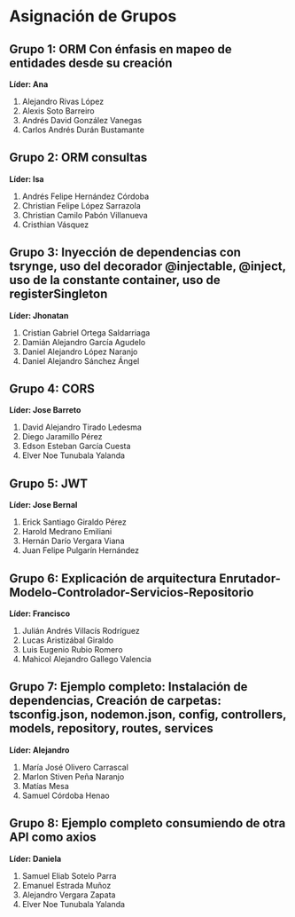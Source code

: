 # Asignación de Grupos

## Grupo 1: ORM Con énfasis en mapeo de entidades desde su creación
**Líder: Ana**
1. Alejandro Rivas López
2. Alexis Soto Barreiro
3. Andrés David González Vanegas
4. Carlos Andrés Durán Bustamante

## Grupo 2: ORM consultas
**Líder: Isa**
1. Andrés Felipe Hernández Córdoba
2. Christian Felipe López Sarrazola
3. Christian Camilo Pabón Villanueva
4. Cristhian Vásquez

## Grupo 3: Inyección de dependencias con tsrynge, uso del decorador @injectable, @inject, uso de la constante container, uso de registerSingleton
**Líder: Jhonatan**
1. Cristian Gabriel Ortega Saldarriaga
2. Damián Alejandro García Agudelo
3. Daniel Alejandro López Naranjo
4. Daniel Alejandro Sánchez Ángel

## Grupo 4: CORS
**Líder: Jose Barreto**
1. David Alejandro Tirado Ledesma
2. Diego Jaramillo Pérez
3. Edson Esteban García Cuesta
4. Elver Noe Tunubala Yalanda

## Grupo 5: JWT
**Líder: Jose Bernal**
1. Erick Santiago Giraldo Pérez
2. Harold Medrano Emiliani
3. Hernán Darío Vergara Viana
4. Juan Felipe Pulgarín Hernández

## Grupo 6: Explicación de arquitectura Enrutador-Modelo-Controlador-Servicios-Repositorio
**Líder: Francisco**
1. Julián Andrés Villacís Rodríguez
2. Lucas Aristizábal Giraldo
3. Luis Eugenio Rubio Romero
4. Mahicol Alejandro Gallego Valencia

## Grupo 7: Ejemplo completo: Instalación de dependencias, Creación de carpetas: tsconfig.json, nodemon.json, config, controllers, models, repository, routes, services
**Líder: Alejandro**
1. María José Olivero Carrascal
2. Marlon Stiven Peña Naranjo
3. Matías Mesa
4. Samuel Córdoba Henao

## Grupo 8: Ejemplo completo consumiendo de otra API como axios
**Líder: Daniela**
1. Samuel Eliab Sotelo Parra
2. Emanuel Estrada Muñoz
3. Alejandro Vergara Zapata
4. Elver Noe Tunubala Yalanda
